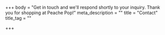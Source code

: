 +++
body = "Get in touch and we'll respond shortly to your inquiry. Thank you for shopping at Peache Pop!"
meta_description = ""
title = "Contact"
title_tag = ""

+++
